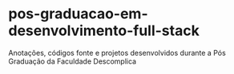 # pos-graduacao-em-desenvolvimento-full-stack
Anotações, códigos fonte e projetos desenvolvidos durante a Pós Graduação da Faculdade Descomplica
